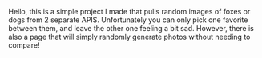 Hello, this is a simple project I made that pulls random images of foxes or dogs from 2 separate APIS. Unfortunately you can only pick one favorite between them, and leave the other one feeling a bit sad. However, there is also a page that will simply randomly generate photos without needing to compare!
